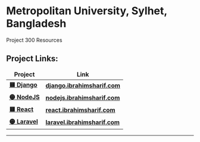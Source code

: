 # Metropolitan University, Sylhet, Bangladesh
Project 300 Resources

## Project Links:
<table>
  <thead align="center">
    <tr border: none;>
      <td><b>Project</b></td>
      <td><b>Link</b></td>
    </tr>
  </thead>
  <tbody>
    <tr>
      <td><a href="https://django.ibrahimsharif.com/"><b>🟨 Django</b></a></td>
      <td><a href="https://django.ibrahimsharif.com/"><b>django.ibrahimsharif.com</b></a></td>
    </tr>
      <tr>
      <td><a href="https://nodejs.ibrahimsharif.com/"><b>🟡 NodeJS</b></a></td>
      <td><a href="https://nodejs.ibrahimsharif.com/"><b>nodejs.ibrahimsharif.com</b></a></td>
    </tr>
    <tr>
      <td><a href="https://react.ibrahimsharif.com/"><b>🟨 React</b></a></td>
      <td><a href="https://react.ibrahimsharif.com/"><b>react.ibrahimsharif.com</b></a></td>
    </tr>
      <tr>
      <td><a href="https://laravel.ibrahimsharif.com/"><b>🟡 Laravel</b></a></td>
      <td><a href="https://laravel.ibrahimsharif.com/"><b>laravel.ibrahimsharif.com</b></a></td>
    </tr>
  </tbody>
</table>

<hr>